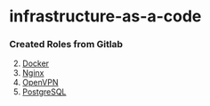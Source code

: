 # infrastructure-as-a-code

### Created Roles from Gitlab
2. [Docker](https://gitlab.com/ansilbe-roles/ansible-role-docker)
3. [Nginx](https://gitlab.com/ansilbe-roles/ansible-role-nginx)
4. [OpenVPN](https://gitlab.com/ansilbe-roles/ansible-role-openvpn)
5. [PostgreSQL](https://gitlab.com/ansilbe-roles/ansible-role-postgresql)

